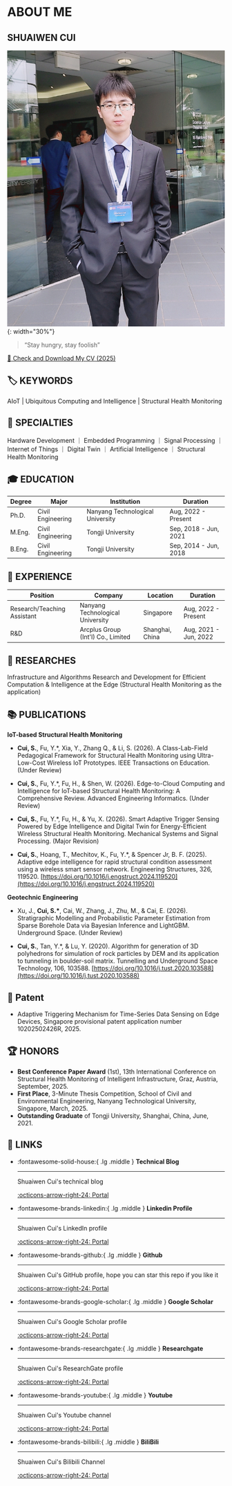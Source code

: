 <!-- ---
comments: flase
--- -->
# __ABOUT ME__

## __SHUAIWEN CUI__

![CSW](./static/images/csw-photo.jpeg){: width="30%"}

>“Stay hungry, stay foolish”

<a href="CV_Shuaiwen_CUI_2025.pdf" target="_blank">📜 Check and Download My CV (2025)</a>

## 🏷️ __KEYWORDS__

AIoT | Ubiquitous Computing and Intelligence | Structural Health Monitoring

## 🚀 __SPECIALTIES__

Hardware Development ｜ Embedded Programming ｜ Signal Processing ｜ Internet of Things ｜ Digital Twin ｜ Artificial Intelligence ｜ Structural Health Monitoring

## 🎓 __EDUCATION__

| Degree       | Major               | Institution                        | Duration               |
|--------------|----------------------|------------------------------------|------------------------|
| Ph.D.        | Civil Engineering    | Nanyang Technological University   | Aug, 2022 - Present    |
| M.Eng.       | Civil Engineering    | Tongji University                  | Sep, 2018 - Jun, 2021  |
| B.Eng.       | Civil Engineering    | Tongji University                  | Sep, 2014 - Jun, 2018  |

## 🧰 __EXPERIENCE__

| Position        | Company                            | Location          | Duration               |
|-----------------|------------------------------------|-------------------|------------------------|
| Research/Teaching Assistant | Nanyang Technological University | Singapore         | Aug, 2022 - Present    |
| R&D | Arcplus Group (Int'l) Co., Limited | Shanghai, China   | Aug, 2021 - Jun, 2022  |

## 🔬 __RESEARCHES__

Infrastructure and Algorithms Research and Development for Efficient Computation & Intelligence at the Edge (Structural Health Monitoring as the application)

## 📚 __PUBLICATIONS__

**IoT-based Structural Health Monitoring**

- **Cui, S.**, Fu, Y.*, Xia, Y., Zhang Q., & Li, S. (2026). A Class-Lab-Field Pedagogical Framework for Structural Health Monitoring using Ultra-Low-Cost Wireless IoT Prototypes. IEEE Transactions on Education. (Under Review)

- **Cui, S.**, Fu, Y.*, Fu, H., & Shen, W. (2026). Edge-to-Cloud Computing and Intelligence for IoT-based Structural Health Monitoring: A Comprehensive Review. Advanced Engineering Informatics. (Under Review)

- **Cui, S.**, Fu, Y.*, Fu, H., & Yu, X. (2026). Smart Adaptive Trigger Sensing Powered by Edge Intelligence and Digital Twin for Energy-Efficient Wireless Structural Health Monitoring. Mechanical Systems and Signal Processing. (Major Revision)

- **Cui, S.**, Hoang, T., Mechitov, K., Fu, Y.*, & Spencer Jr, B. F. (2025). Adaptive edge intelligence for rapid structural condition assessment using a wireless smart sensor network. Engineering Structures, 326, 119520. [https://doi.org/10.1016/j.engstruct.2024.119520](https://doi.org/10.1016/j.engstruct.2024.119520)

**Geotechnic Engineering**

- Xu, J., **Cui, S.\***, Cai, W., Zhang, J., Zhu, M., & Cai, E. (2026). Stratigraphic Modelling and Probabilistic Parameter Estimation from Sparse Borehole Data via Bayesian Inference and LightGBM. Underground Space. (Under Review)

- **Cui, S.**, Tan, Y.*, & Lu, Y. (2020). Algorithm for generation of 3D polyhedrons for simulation of rock particles by DEM and its application to tunneling in boulder-soil matrix. Tunnelling and Underground Space Technology, 106, 103588. [https://doi.org/10.1016/j.tust.2020.103588](https://doi.org/10.1016/j.tust.2020.103588)

## 📄 __Patent__

- Adaptive Triggering Mechanism for Time-Series Data Sensing on Edge Devices, Singapore provisional patent application number 10202502426R, 2025.

## 🏆 __HONORS__

- **Best Conference Paper Award** (1st), 13th International Conference on Structural Health Monitoring of Intelligent Infrastructure, Graz, Austria, September, 2025.
- **First Place**, 3-Minute Thesis Competition, School of Civil and Environmental Engineering, Nanyang Technological University, Singapore, March, 2025.
- **Outstanding Graduate** of Tongji University, Shanghai, China, June, 2021.

## 🔗 __LINKS__

<div class="grid cards" markdown>

-   :fontawesome-solid-house:{ .lg .middle } __Technical Blog__

    ---

    Shuaiwen Cui's technical blog

    [:octicons-arrow-right-24: <a href="http://www.cuishuaiwen.com:8000" target="_blank"> Portal </a>](#)

-   :fontawesome-brands-linkedin:{ .lg .middle } __Linkedin Profile__

    ---

    Shuaiwen Cui's LinkedIn profile

    [:octicons-arrow-right-24: <a href="https://www.linkedin.com/in/shaun-shuaiwen-cui/" target="_blank"> Portal </a>](#)

-   :fontawesome-brands-github:{ .lg .middle } __Github__

    ---

    Shuaiwen Cui's GitHub profile, hope you can star this repo if you like it

    [:octicons-arrow-right-24: <a href="https://github.com/Shuaiwen-Cui" target="_blank"> Portal </a>](#)

-   :fontawesome-brands-google-scholar:{ .lg .middle } __Google Scholar__

    ---

    Shuaiwen Cui's Google Scholar profile

    [:octicons-arrow-right-24: <a href="https://scholar.google.com/citations?user=hFJ2pbQAAAAJ&hl=en" target="_blank"> Portal </a>](#)

-   :fontawesome-brands-researchgate:{ .lg .middle } __Researchgate__

    ---

    Shuaiwen Cui's ResearchGate profile

    [:octicons-arrow-right-24: <a href="https://www.researchgate.net/profile/Shuaiwen-Cui" target="_blank"> Portal </a>](#)

-   :fontawesome-brands-youtube:{ .lg .middle } __Youtube__

    ---

    Shuaiwen Cui's Youtube channel

    [:octicons-arrow-right-24: <a href="https://www.youtube.com/channel/UCGNpQ1avIeJVN2tQ2U0zHog" target="_blank"> Portal </a>](#)

-   :fontawesome-brands-bilibili:{ .lg .middle } __BiliBili__

    ---

    Shuaiwen Cui's Bilibili Channel

    [:octicons-arrow-right-24: <a href="https://space.bilibili.com/422612631" target="_blank"> Portal </a>](#)

</div>
